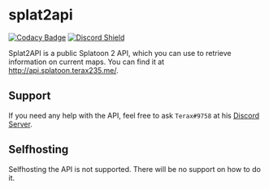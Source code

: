 # splat2api

[![Codacy Badge](https://api.codacy.com/project/badge/Grade/37e2e8e1c849410da15893f8d995cb33)](https://www.codacy.com/project/Terax235/splat2api/dashboard?utm_source=github.com&amp;utm_medium=referral&amp;utm_content=Terax235/splat2api&amp;utm_campaign=Badge_Grade_Dashboard)
[![Discord Shield](https://discordapp.com/api/guilds/480846510070693910/embed.png?style=shield)](https://discord.gg/fCWumjH)

Splat2API is a public Splatoon 2 API, which you can use to retrieve information on current maps. You can find it at http://api.splatoon.terax235.me/.

## Support
If you need any help with the API, feel free to ask `Terax#9758` at his [Discord Server](https://discord.gg/fCWumjH).

## Selfhosting
Selfhosting the API is not supported. There will be no support on how to do it.

